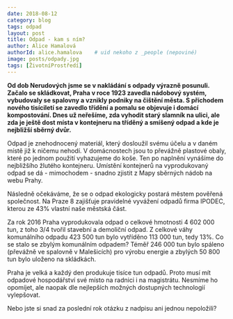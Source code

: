 ```yaml
---
date: 2018-08-12
category: blog
tags: odpad 
layout: post
title: Odpad - kam s ním? 
author: Alice Hamalová
authorId: alice.hamalova    # uid nekoho z _people (nepoviné)
image: posts/odpady.jpg
tags: [ŽivotníProstředí]
---
```


**Od dob Nerudových jsme se v nakládání s odpady výrazně posunuli. Začalo 
se skládkovat, Praha v roce 1923 zavedla nádobový systém, vybudovaly se 
spalovny a vznikly podniky na čištění města. S příchodem nového 
tisíciletí se zavedlo třídění a pomalu se objevuje i domácí 
kompostování. Dnes už neřešíme, zda vyhodit starý slamník na ulici, ale 
zda je ještě dost místa v kontejneru na tříděný a smíšený odpad a kde je 
nejbližší sběrný dvůr.**

Odpad je znehodnocený materiál, který dosloužil svému účelu a v daném 
místě již k ničemu nehodí. V domácnostech jsou to převážně plastové 
obaly, které po jednom použití vyhazujeme do koše. Ten po naplnění 
vynášíme do nejbližšího žlutého kontejneru. Umístění kontejnerů na 
vyprodukovaný odpad se dá - mimochodem - snadno zjistit z Mapy sběrných 
nádob na webu Prahy. 

Následně očekáváme, že se o odpad ekologicky postará městem pověřená 
společnost. Na Praze 8 zajišťuje pravidelné vyvážení odpadů firma 
IPODEC, kterou ze 43% vlastní naše městská část. 

Za rok 2016 Praha vyprodukovala odpad o celkové hmotnosti 4 602 000 tun, 
z toho 3/4 tvořil stavební a demoliční odpad. Z celkové váhy komunálního 
odpadu 423 500 tun bylo vytříděno 113 000 tun, tedy 13%. Co se stalo se 
zbylým komunálním odpadem? Téměř 246 000 tun bylo spáleno (převážně ve 
spalovně v Malešicích) pro výrobu energie a zbylých 50 800 tun bylo 
uloženo na skládkách. 

Praha je velká a každý den produkuje tisíce tun odpadů. Proto musí mít 
odpadové hospodářství své místo na radnici i na magistrátu. Nesmíme ho 
opomíjet, ale naopak dle nejlepších možných dostupných technologií 
vylepšovat. 

Nebo jste si snad za poslední rok otázku z nadpisu ani jednou 
nepoložili? 
